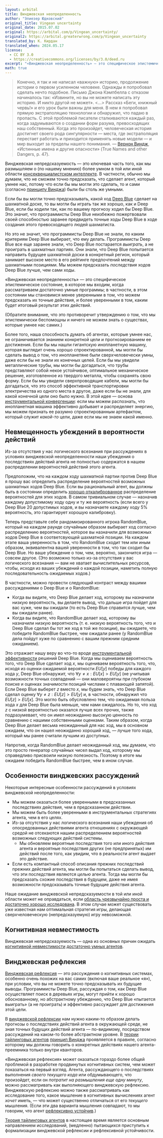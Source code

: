 ```yaml
---
layout: arbital
title: Винджевская неопределенность
author: "Элиезер Юдковский"
original_title: Vingean uncertainty
original_date: 2015.07.02
original: https://arbital.com/p/Vingean_uncertainty/
original2: https://arbital.greaterwrong.com/p/Vingean_uncertainty
translated_by: К. Кирдан
translated_when: 2024.05.17
license:
  - CC BY 3.0
  - https://creativecommons.org/licenses/by/3.0/deed.ru
excerpt: "«Винджевская неопределенность» — это специфическое эпистемическое состояние, в которое мы входим, когда рассматриваем достаточно умные программы; в частности, в этом состоянии мы становимся менее уверенными в том, что можем предсказать их точные действия, и более уверенными в том, каким будет итоговый результат этих действий."
math: true
---
```

>Конечно, я так и не написал «важную» историю, продолжение истории о первом усиленном человеке. Однажды я попробовал сделать нечто подобное. Письмо Джона Кэмпбелла с отказом начиналось так: «Извините, но вы не можете написать эту историю. И никто другой не может». <...> Рассказ «Беги, книжный червь!» и его урок были важны для меня. В нем я попробовал прямую экстраполяцию технологии и обнаружил, что падаю в пропасть. С этой проблемой писатели сталкиваются каждый раз, когда задумываются о создании форм разума, превосходящих наш собственный. Когда это произойдет, человеческая история достигнет своего рода сингулярности — места, где экстраполяция перестает работать и приходится применять новые модели — и мир выходит за пределы нашего понимания. — [Вернон Виндж](https://books.google.com/books?id=tEMQpbiboH0C&pg=PA44&lpg=PA44&dq=vinge+%22pass+beyond+our+understanding%22+%22john+campbell%22&source=bl&ots=UTTxJ7Pndr&sig=88zngfy45_he2nJePP5dd0CTuR4&hl=en&sa=X&ved=0ahUKEwjD34_wrubJAhUHzWMKHVXYAocQ6AEIHTAA#v=onepage&q=vinge%20%22pass%20beyond%20our%20understanding%22%20%22john%20campbell%22&f=false), «Истинные имена и другие опасности» (True Names and other Dangers, p. 47).

Винджевская непредсказуемость — это ключевая часть того, как мы размышляем о (по нашему мнению) более умном в той или иной области [консеквенциалистском интеллекте](https://arbital.com/p/consequentialist/). В частности, обычно мы думаем, что не сможем точно предсказать, что сделает агент, который умнее нас, потому что если бы мы могли это сделать, то и сами (согласно [принципу Винджа](vinge-principle.html)) были бы столь же умными.

Если бы вы могли точно предсказывать, какой ход [Deep Blue](https://arbital.com/p/deep_blue/) сделает на шахматной доске, то вы могли бы играть так же хорошо, как и Deep Blue, если бы ходили так, как по вашему прогнозу ходил бы Deep Blue. Это значит, что программисты Deep Blue неизбежно пожертвовали своей способностью заранее предвидеть точные ходы Deep Blue в ходе создания этого превосходящего людей шахматиста.

Но это не значит, что программисты Deep Blue не знали, по каким критериям Deep Blue выбирает, что ему делать. Программисты Deep Blue все еще заранее знали, что Deep Blue постарается _выиграть_, а не проиграть в шахматных партиях. Они знали, что Deep Blue попытается направить будущее шахматной доски в конкретный регион, который занимает высокое место в его рейтинге предпочтений между шахматными позициями. Мы можем предсказать _последствия_ ходов Deep Blue лучше, чем сами ходы.

«Винджевская неопределенность» — это специфическое эпистемическое состояние, в которое мы входим, когда рассматриваем достаточно умные программы; в частности, в этом состоянии мы становимся менее уверенными в том, что можем предсказать их точные действия, и более уверенными в том, каким будет итоговый результат этих действий.

(Обратите внимание, что это противоречит утверждению о том, что мы эпистемически беспомощны и ничего не можем знать о существах, которые умнее нас самих.)

Более того, наша способность думать об агентах, которые умнее нас, не ограничивается знанием конкретной цели и прогнозированием ее достижения. Если бы мы нашли гигантскую инопланетную машину, которая выглядит очень хорошо спроектированной, мы могли бы сделать вывод о том, что инопланетяне были сверхчеловечески умны, даже если бы не знали их конечных целей. Если бы мы увидели металлические трубы, мы могли бы догадаться, что трубы представляют собой некое устойчивое, оптимальное механическое решение, изготовленное из твердого металла, чтобы сохранять свою форму. Если бы мы увидели сверхпроводящие кабели, мы могли бы догадаться, что это способ эффективной транспортировки электричества из одного места в другое, даже если бы не знали, для какой конечной цели оно было нужно. В этой идее — основа [инструментальной конвергенции](https://arbital.com/p/instrumental_convergence/): если мы можем распознать, что инопланетная машина эффективно добывает и распределяет энергию, мы можем признать ее разумно спроектированным артефактом, который служит _какой-то_ цели, даже если мы не знаем какой именно.

## Невмещенность убеждений в вероятности действий

Из-за отсутствия у нас логического всезнания при рассуждениях в условиях винджевской неопределенности наши убеждения о последствиях действий агента не полностью содержатся в нашем распределении вероятностей действий этого агента.

Предположим, что на каждом ходу шахматной партии против Deep Blue я прошу вас определить распределение вероятностей возможных шахматных ходов Deep Blue. Если вы рациональный агент, вы должны быть в состоянии определить [хорошо откалиброванное](https://arbital.com/p/calibrated_probabilities/) распределение вероятностей для этих ходов. В самом тривиальном случае — назначив каждому допустимому ходу одну и ту же вероятность (если всего у Deep Blue 20 допустимых ходов, и вы назначаете каждому ходу 5% вероятность, это гарантирует хорошую калибровку).

Теперь представьте себе рандомизированного игрока RandomBlue, который на каждом раунде случайным образом выбирает ход согласно распределению вероятностей, которое вы назначили для возможных ходов Deep Blue в соответсвующей шахматной позиции. На каждом этапе ваша уверенность в том, что RandomBlue сходит тем или иным образом, эквивалентна вашей уверенности в том, что так сходил бы Deep Blue. Но ваше убеждение о том, чем, вероятно, закончится игра — совсем другое. (Это возможно только из-за отсутствия у вас логического всезнания — вам не хватает вычислительных ресурсов, чтобы, исходя из ваших убеждений о каждой позиции, наметить полную последовательность ожидаемых ходов.)

В частности, можно провести следующий контраст между вашими рассуждениями о Deep Blue и о RandomBlue:

- Когда вы видите, что Deep Blue делает ход, которому вы назначили низкую вероятность, вы делаете вывод, что дальше игра пойдет для вас хуже, чем вы ожидали (то есть Deep Blue справится лучше, чем вы ожидали ранее).
- Когда вы видите, что RandomBlue делает ход, которому вы назначили низкую вероятность (т. е. низкую вероятность того, что и Deep Blue сделал бы тот же ход в той же позиции), вы ожидаете, что победите RandomBlue быстрее, чем ожидали ранее (у RandomBlue дела пойдут хуже по сравнению с вашим прежним средним ожиданием).

Это отражает нашу веру во что-то вроде [инструментальной эффективности](https://arbital.com/p/efficiency/) решений Deep Blue. Когда мы оцениваем вероятность того, что Deep Blue сделает ход $x$, мы оцениваем вероятность того, что, исходя из оценки ожидаемой вероятности $EU[y]$ победы для каждого хода $y$, Deep Blue обнаружит, что $\forall y \neq x : EU[x]>EU[y]$ (не учитывая возможности точных совпадений — они маловероятны при глубоком поиске и оценках значимости позиций числами с плавающей запятой). Если Deep Blue выберет $z$ вместо $x$, мы будем знать, что Deep Blue сделал оценку $\forall y \neq z : EU[z]>EU[y]$ и, в частности, обнаружил что $EU[z]>EU[x]$. Это могло быть обусловлено тем, что ожидаемая польза хода $x$ для Deep Blue была меньше, чем нами ожидалось. Но то, что ход $z$ с низкой вероятностью оказался лучше всех прочих, также подразумевает, что он имел неожиданно высокую ценность по сравнению с нашими собственными оценками. Таким образом, когда Deep Blue делает весьма неожиданный для нас ход, мы в основном ожидаем, что он нашел неожиданно хороший ход, — лучше того хода, который мы ранее считали лучшим из доступных.

Напротив, когда RandomBlue делает неожиданный ход, мы думаем, что это просто генератор случайных чисел выдал ход, которому мы справедливо присвоили низкую полезность. Поэтому в итоге мы ожидаем победить RandomBlue быстрее, чем в ином случае.

## Особенности винджевских рассуждений

Некоторые интересные особенности рассуждений в условиях винджевской неопределенности:

- Мы можем оказаться более уверенными в предсказанных последствиях действия, чем в предсказанном действии.
- Мы можем быть более уверенными в инструментальных стратегиях агента, чем в его целях.
- Из-за отсутствия у нас логического всезнания наши убеждения об опосредованных действиями агента отношениях с окружающей средой не отсекаются нашим распределением вероятностей возможных следующих действий системы.
  - Мы обновляем вероятные последствия того или иного действия агента и вероятные последствия других (не предпринятых) им действий после того, как увидим, что в реальности агент выдает это действие.
- Если есть компактный способ описания прежних последствий прежних действий агента, мы могли бы попытаться сделать вывод, что эти последствия являются _целью_ агента. Тогда мы могли бы предсказать схожие последствия в будущем, даже не имея возможности предсказывать точные будущие действия агента.

Наше ожидание винджевской непредсказуемости в той или иной области может не оправдаться, если [область чрезвычайно проста и достаточно хорошо исследована](https://arbital.com/p/rich_domain/). В этом случае может существовать уже известная нам оптимальная стратегия игры, делающая сверхчеловеческую (непредсказуемую) игру невозможной.

## Когнитивная невместимость

Винджевская непредсказуемость — одна из основных причин ожидать [когнитивной невместимости](https://arbital.com/p/uncontainability/) [достаточно умных агентов](https://arbital.com/p/advanced_agent/).

## Винджевская рефлексия

[Винджевская рефлексия](vingean-reflection.html) — это рассуждения о когнитивных системах, особенно очень похожих на вас самих (включая ваше реальное «я»), при условии, что вы не можете точно предсказывать их будущие выводы. Программисты Deep Blue, рассуждая о том, как Deep Blue осуществляет поиск в деревьях игры, могут прийти к хорошо обоснованному, но абстрактному убеждению, что Deep Blue «пытается выиграть» (а не проиграть) и эффективно рассуждает для достижения этой цели.

В [винджевской рефлексии](vingean-reflection.html) нам нужно каким-то образом делать прогнозы о последствиях действий агента в окружающей среде, не зная точных будущих действий агента — по-видимому, посредством рассуждений на каком-то более абстрактном уровне. В [теории тайлинговых агентов](https://arbital.com/p/tiling_agents/) [принцип Винджа](vinge-principle.html) проявляется в правиле, согласно которому мы должны говорить о конкретных действиях нашего агента-преемника только внутри кванторов.

«Винджевская рефлексия» может оказаться гораздо более общей проблемой в разработке продвинутых когнитивных систем, чем может показаться на первый взгляд. Агента, рассуждающего о последствиях выполнения _своего текущего кода_ или обдумывающего, что произойдет, если он _потратит на размышления еще одну минуту_, можно рассматривать как выполняющего винджевскую рефлексию. Винджевскую рефлексию можно также рассматривать как исследование того, какое мышление в когнитивных вычислениях агент _хочет_ иметь, — что может существенно отличаться от его _текущего_ мышления. (Если эти два варианта мышления совпадают, то мы говорим, что агент [рефлексивно устойчив](reflective-stability.html).)

[Теория тайлинговых агентов](https://arbital.com/p/tiling_agents/) в настоящее время является основным направлением исследований, (медленно) пытающихся приступить к формализации винджевской рефлексии и рефлексивной устойчивости.
